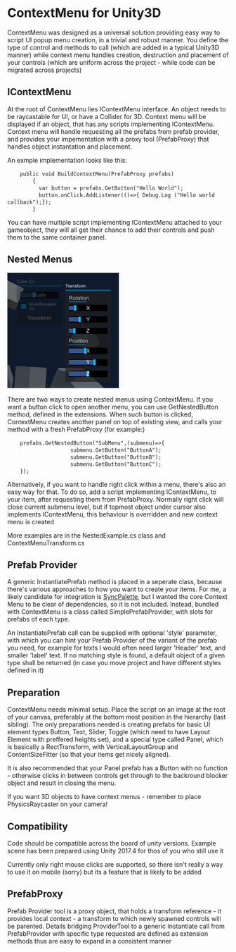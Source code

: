 # ContextMenu for Unity3D

ContextMenu was designed as a universal solution providing easy way to script UI popup menu creation, in a trivial and robust manner. You define the type of control and methods to call (which are added in a typical Unity3D manner) while context menu handles creation, destruction and placement of your controls (which are uniform across the project - while code can be migrated across projects)

## IContextMenu

At the root of ContextMenu lies IContextMenu interface. An object needs to be raycastable for UI, or have a Collider for 3D.  Context menu will be displayed if an object, that has any scripts implementing IContextMenu. Context menu will handle requesting all the prefabs from prefab provider, and provides your impementation with a proxy tool (PrefabProxy) that handles object instantation and placement.

An exmple implementation looks like this:

```
    public void BuildContextMenu(PrefabProxy prefabs)
        {
          var button = prefabs.GetButton("Hello World");
          button.onClick.AddListener(()=>{ Debug.Log ("Hello world callback");});
        }
```

You can have multiple script implementing IContextMenu attached to your gameobject, they will all get their chance to add their controls and push them to the same container panel.

## Nested Menus

![Screenshot](screenshot.png)

There are two ways to create nested menus using ContextMenu. If you want a button click to open another menu, you can use GetNestedButton method, defined in the extensions. When such button is clicked, ContextMenu creates another panel on top of existing view, and calls your method with a fresh PrefabProxy  (for example:)

```
	prefabs.GetNestedButton("SubMenu",(submenu)=>{
					submenu.GetButton("ButtonA");
                    submenu.GetButton("ButtonB");
                    submenu.GetButton("ButtonC");
    });

```

Alternatively, if you want to handle right click within a menu, there's also an easy way for that. To do so, add a script implementing IContextMenu, to your item, after requesting them from PrefabProxy. Normally right click will close current submenu level, but if topmost object under cursor also implements IContextMenu, this behaviour is overridden and new context menu is created

More examples are in the NestedExample.cs class and ContextMenuTransform.cs

## Prefab Provider

A generic InstantiatePrefab method is placed in a seperate class, because there's various approaches to how you want to create your items. For me, a likely candidate for integration is [SyncPalette](https://github.com/zambari/SyncPalette.Unity), but I wanted the core Context Menu to be clear of dependencies, so it is not included. Instead, bundled with ContextMenu is a class called SimplePrefabProvider, with slots for prefabs of each type. 

An InstantiatePrefab call can be supplied with optional 'style' parameter, with which you can hint your Prefab Provider of the variant of the prefab you need, for example for texts I would often need larger 'Header' text, and smaller 'label' text. If no matching style is found, a default object of a given type shall be returned (in case you move project and have different styles defined in it)


## Preparation

ContextMenu needs minimal setup. Place the script on an image at the root of your canvas, preferably at the bottom most position in the hierarchy (last sibling). The only preparations needed is creating prefabs for basic UI element types   Button, Text, Slider, Toggle (which need to have Layout Element with preffered heights set), and a special type called Panel, which is basically a RectTransform, with VerticalLayoutGroup and ContentSizeFitter (so that your items get nicely aligned).

It is also recommended that your Panel prefab has a Button with no function - otherwise clicks in between controls get through to the backround blocker object and result in closing the menu.

If you want 3D objects to have context menus - remember to place PhysicsRaycaster on your camera!


## Compatibility

Code should be compatible across the board of unity versions. Example scene has been prepared using Unity 2017.4 for thos of you who still use it

Currently only right mouse clicks are supported, so there isn't really a way to use it on mobile (sorry) but its a feature that is likely to be added

## PrefabProxy

Prefab Provider tool is a proxy object, that holds a transform reference - it provides local context - a transform to which newly spawned controls will be parented.  Details bridging ProviderTool to a generic Instantiate call from PrefabProvider with specific type requested are defined as extension methods thus are easy to expand in a consistent manner
